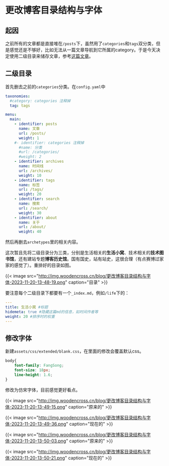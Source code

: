 # 更改博客目录结构与字体


## 起因

之前所有的文章都是直接堆在`/posts`下，虽然用了`categories`和`tags`双分类，但是感觉还是不够好，比如无法从一篇文章导航到它所属的category。于是今天决定使用二级目录来储存文章，参考[这篇文章](https://www.sulvblog.cn/posts/blog/build_hugo/#5目录设置)。

## 二级目录

首先删去之前的`categories`分类。在`config.yaml`中
```yaml
taxonomies:
  #category: categories 注释掉
  tag: tags

menu:
  main:
    - identifier: posts
      name: 文章
      url: /posts/
      weight: 1
    #- identifier: categories 注释掉
      #name: 分类
      #url: /categories/
      #weight: 2
    - identifier: archives
      name: 时间线
      url: /archives/
      weight: 10
    - identifier: tags
      name: 标签
      url: /tags/
      weight: 20
    - identifier: search
      name: 搜索
      url: /search/
      weight: 30
    - identifier: about
      name: 关于
      url: /about/
      weight: 40
```
然后再删去`archetypes`里的相关内容。

这次暂且先将二级目录分为三类，分别是生活相关的**生活小窝**、技术相关的**技术图书馆**，还有建站专题**博客历史馆**。国有国史，站有站史，这很合理（有点赛博过家家的感觉了）。重排好的目录如图。

{{< image src="http://img.woodencross.cn/blog/更改博客目录结构与字体-2023-11-20-13-48-19.png" caption="目录" >}}
<!-- {{< image src="./img1.png" caption="目录" width=40% >}} -->

要注意每个二级目录下都要有一个`_index.md`，例如`/life`下的：
```yaml
---
title: 生活小窝 #标题
hidemeta: true #隐藏这篇md的信息，如时间作者等
weight: 20 #排序时的权重
---
```

## 修改字体

新建`assets/css/extended/blank.css`，在里面的修改会覆盖默认css。
```css
body{
    font-family: FangSong;
    font-size: 18px;
    line-height: 1.6;
}
```
修改为仿宋字体，目前感觉更好看点。

{{< image src="http://img.woodencross.cn/blog/更改博客目录结构与字体-2023-11-20-13-49-15.png" caption="原来的" >}}
<!-- {{< image src="./黑体1.png" caption="原来的" width=60% >}} -->

{{< image src="http://img.woodencross.cn/blog/更改博客目录结构与字体-2023-11-20-13-49-36.png" caption="现在的" >}}
<!-- {{< image src="./仿宋1.png" caption="现在的" width=60% >}} -->

{{< image src="http://img.woodencross.cn/blog/更改博客目录结构与字体-2023-11-20-13-50-03.png" caption="原来的" >}}
<!-- {{< image src="./黑体2.png" caption="原来的" width=60% >}} -->

{{< image src="http://img.woodencross.cn/blog/更改博客目录结构与字体-2023-11-20-13-50-21.png" caption="现在的" >}}
<!-- {{< image src="./仿宋2.png" caption="现在的" width=60% >}} -->
